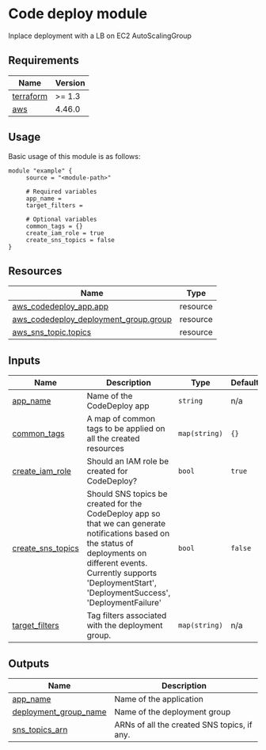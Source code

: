 # Code deploy module

Inplace deployment with a LB on EC2 AutoScalingGroup

<!-- BEGIN_TF_DOCS -->
## Requirements

| Name | Version |
|------|---------|
| <a name="requirement_terraform"></a> [terraform](#requirement\_terraform) | >= 1.3 |
| <a name="requirement_aws"></a> [aws](#requirement\_aws) | 4.46.0 |
## Usage
Basic usage of this module is as follows:
```hcl
module "example" {
	 source = "<module-path>"

	 # Required variables
	 app_name = 
	 target_filters = 

	 # Optional variables
	 common_tags = {}
	 create_iam_role = true
	 create_sns_topics = false
}
```
## Resources

| Name | Type |
|------|------|
| [aws_codedeploy_app.app](https://registry.terraform.io/providers/hashicorp/aws/4.46.0/docs/resources/codedeploy_app) | resource |
| [aws_codedeploy_deployment_group.group](https://registry.terraform.io/providers/hashicorp/aws/4.46.0/docs/resources/codedeploy_deployment_group) | resource |
| [aws_sns_topic.topics](https://registry.terraform.io/providers/hashicorp/aws/4.46.0/docs/resources/sns_topic) | resource |
## Inputs

| Name | Description | Type | Default | Required |
|------|-------------|------|---------|:--------:|
| <a name="input_app_name"></a> [app\_name](#input\_app\_name) | Name of the CodeDeploy app | `string` | n/a | yes |
| <a name="input_common_tags"></a> [common\_tags](#input\_common\_tags) | A map of common tags to be applied on all the created resources | `map(string)` | `{}` | no |
| <a name="input_create_iam_role"></a> [create\_iam\_role](#input\_create\_iam\_role) | Should an IAM role be created for CodeDeploy? | `bool` | `true` | no |
| <a name="input_create_sns_topics"></a> [create\_sns\_topics](#input\_create\_sns\_topics) | Should SNS topics be created for the CodeDeploy app so that we can generate notifications based on the status of deployments on different events. Currently supports 'DeploymentStart', 'DeploymentSuccess', 'DeploymentFailure' | `bool` | `false` | no |
| <a name="input_target_filters"></a> [target\_filters](#input\_target\_filters) | Tag filters associated with the deployment group. | `map(string)` | n/a | yes |
## Outputs

| Name | Description |
|------|-------------|
| <a name="output_app_name"></a> [app\_name](#output\_app\_name) | Name of the application |
| <a name="output_deployment_group_name"></a> [deployment\_group\_name](#output\_deployment\_group\_name) | Name of the deployment group |
| <a name="output_sns_topics_arn"></a> [sns\_topics\_arn](#output\_sns\_topics\_arn) | ARNs of all the created SNS topics, if any. |
<!-- END_TF_DOCS -->